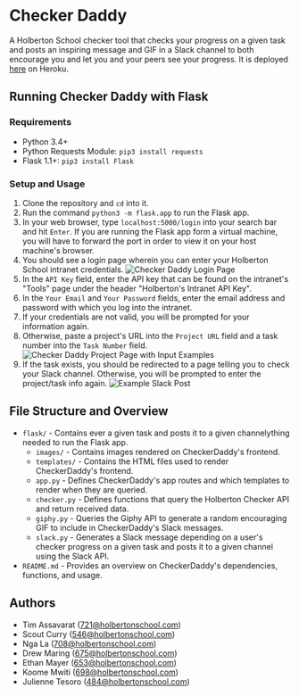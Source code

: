 # Checker Daddy
A Holberton School checker tool that checks your progress on a given task and posts an inspiring message and GIF in a Slack channel to both encourage you and let you and your peers see your progress. It is deployed [here](https://checkerdaddy.herokuapp.com/) on Heroku.

## Running Checker Daddy with Flask

### Requirements
* Python 3.4+
* Python Requests Module: `pip3 install requests`
* Flask 1.1+: `pip3 install Flask`

### Setup and Usage
1. Clone the repository and `cd` into it.
2. Run the command `python3 -m flask.app` to run the Flask app.
3. In your web browser, type `localhost:5000/login` into your search bar and hit `Enter`. If you are running the Flask app form a virtual machine, you will have to forward the port in order to view it on your host machine's browser.
4. You should see a login page wherein you can enter your Holberton School intranet credentials.
![Checker Daddy Login Page](https://i.imgur.com/wXVbADp.png)
5. In the `API Key` field, enter the API key that can be found on the intranet's "Tools" page under the header "Holberton's Intranet API Key".
6. In the `Your Email` and `Your Password` fields, enter the email address and password with which you log into the intranet.
7. If your credentials are not valid, you will be prompted for your information again.
8. Otherwise, paste a project's URL into the `Project URL` field and a task number into the `Task Number` field.
![Checker Daddy Project Page with Input Examples](https://i.imgur.com/YQuXxDG.png)
9. If the task exists, you should be redirected to a page telling you to check your Slack channel. Otherwise, you will be prompted to enter the project/task info again.
![Example Slack Post](https://i.imgur.com/w5S8wEe.png)

## File Structure and Overview
* `flask/` - Contains ever a given task and posts it to a given channelything needed to run the Flask app.
  * `images/` - Contains images rendered on CheckerDaddy's frontend.
  * `templates/` - Contains the HTML files used to render CheckerDaddy's frontend.
  * `app.py` - Defines CheckerDaddy's app routes and which templates to render when they are queried.
  * `checker.py` - Defines functions that query the Holberton Checker API and return received data.
  * `giphy.py` - Queries the Giphy API to generate a random encouraging GIF to include in CheckerDaddy's Slack messages.
  * `slack.py` - Generates a Slack message depending on a user's checker progress on a given task and posts it to a given channel using the Slack API.
* `README.md` - Provides an overview on CheckerDaddy's dependencies, functions, and usage.

## Authors
* Tim Assavarat (<721@holbertonschool.com>)
* Scout Curry (<546@holbertonschool.com>)
* Nga La (<708@holbertonschool.com>)
* Drew Maring (<675@holbertonschool.com>)
* Ethan Mayer (<653@holbertonschool.com>)
* Koome Mwiti (<698@holbertonschool.com>)
* Julienne Tesoro (<484@holbertonschool.com>)
